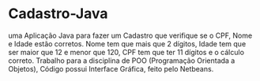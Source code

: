 # Cadastro-Java
uma Aplicação Java para fazer um Cadastro que verifique se o CPF, Nome e Idade estão corretos. Nome tem que mais que 2 dígitos, Idade tem que ser maior que 12 e menor que 120, CPF tem que ter 11 dígitos e o cálculo correto. Trabalho para a disciplina de POO (Programação Orientada a Objetos), Código possui Interface Gráfica, feito pelo Netbeans.
